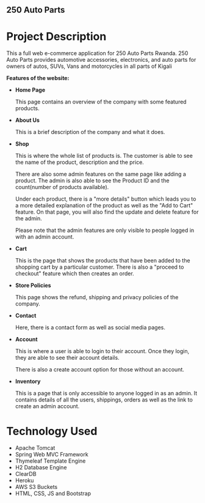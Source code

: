## 250 Auto Parts

# Project Description
This a full web e-commerce application for 250 Auto Parts Rwanda. 250 Auto Parts provides automotive accessories, electronics, and auto parts for owners of autos, SUVs, Vans and motorcycles in all parts of Kigali
<p><strong>Features of the website:</strong></p>
<ul>
<li><strong>Home Page</strong></li>
<p>This page contains an overview of the company with some featured products.</p>
<li><strong>About Us</strong></li>
<p>This is a brief description of the company and what it does.</p>
<li><strong>Shop</strong></li>
<p>This is where the whole list of products is. The customer is able to see the name of the product, description and the price.</p>
<p>There are also some admin features on the same page like adding a product. The admin is also able to see the Product ID and the count(number of products available).</p>
<p>Under each product, there is a "more details" button which leads you to a more detailed explanation of the product as well as the "Add to Cart" feature. On that page, you will also find the update and delete feature for the admin.</p>
<p>Please note that the admin features are only visible to people logged in with an admin account.</p>
<li><strong>Cart</strong></li>
<p>This is the page that shows the products that have been added to the shopping cart by a particular customer. There is also a "proceed to checkout" feature which then creates an order.</p>
<li><strong>Store Policies</strong></li>
<p>This page shows the refund, shipping and privacy policies of the company.</p>
<li><strong>Contact</strong></li>
<p>Here, there is a contact form as well as social media pages.</p>
<li><strong>Account</strong></li>
<p>This is where a user is able to login to their account. Once they login, they are able to see their account details.</p>
<p>There is also a create account option for those without an account.</p>
<li><strong>Inventory</strong></li>
<p>This is a page that is only accessible to anyone logged in as an admin. It contains details of all the users, shippings, orders as well as the link to create an admin account.</p>
</ul>

# Technology Used
* Apache Tomcat
* Spring Web MVC Framework
* Thymeleaf Template Engine
* H2 Database Engine
* ClearDB
* Heroku
* AWS S3 Buckets
* HTML, CSS, JS and Bootstrap




